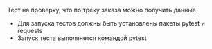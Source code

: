 Тест на проверку, что по треку заказа можно получить данные 
- Для запуска тестов должны быть установлены пакеты pytest и requests
- Запуск теста выполянется командой pytest


